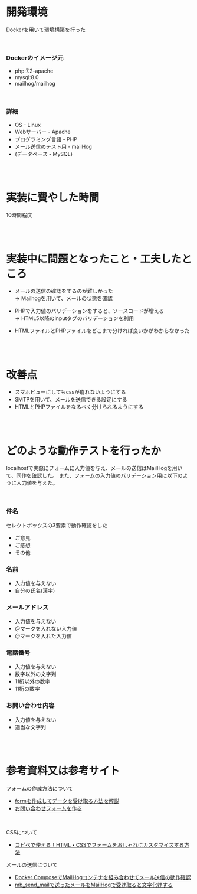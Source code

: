 # 開発環境

Dockerを用いて環境構築を行った

<br>

### Dockerのイメージ元
* php:7.2-apache
* mysql:8.0
* mailhog/mailhog

<br>

### 詳細
* OS - Linux
* Webサーバー - Apache
* プログラミング言語 - PHP
* メール送信のテスト用 - mailHog
* (データベース - MySQL)

<br><br>

# 実装に費やした時間

10時間程度

<br><br>

# 実装中に問題となったこと・工夫したところ

* メールの送信の確認をするのが難しかった<br>
→ Mailhogを用いて、メールの状態を確認

* PHPで入力値のバリデーションをすると、ソースコードが増える<br>
→ HTML5以降のinputタグのバリデーションを利用

* HTMLファイルとPHPファイルをどこまで分ければ良いかがわからなかった

<br><br>

# 改善点

* スマホビューにしてもcssが崩れないようにする
* SMTPを用いて、メールを送信できる設定にする
* HTMLとPHPファイルをなるべく分けられるようにする


<br><br>

# どのような動作テストを行ったか

localhostで実際にフォームに入力値を与え、メールの送信はMailHogを用いて、同作を確認した。
また、フォームの入力値のバリデーション用に以下のように入力値を与えた。

<br>

### 件名
セレクトボックスの3要素で動作確認をした
* ご意見
* ご感想
* その他

### 名前
* 入力値を与えない
* 自分の氏名(漢字)

### メールアドレス
* 入力値を与えない
* ＠マークを入れない入力値
* ＠マークを入れた入力値

### 電話番号
* 入力値を与えない
* 数字以外の文字列
* 11桁以外の数字
* 11桁の数字

### お問い合わせ内容
* 入力値を与えない
* 適当な文字列

<br><br>

# 参考資料又は参考サイト
フォームの作成方法について
* [formを作成してデータを受け取る方法を解説](https://webukatu.com/wordpress/blog/33637/)
* [お問い合わせフォームを作る](https://gray-code.com/php/make-the-form-introduction/)

<br>

CSSについて
* [コピペで使える！HTML・CSSでフォームをおしゃれにカスタマイズする方法](https://moshashugyo.com/media/css-form-customize)

メールの送信について
* [Docker ComposeでMailHogコンテナを組み合わせてメール送信の動作確認](https://zenn.dev/qljmssqh/articles/5e38a3c9123018)
* [mb_send_mailで送ったメールをMailHogで受け取ると文字化けする](https://teratail.com/questions/318732)
